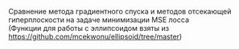 Сравнение метода градиентного спуска и методов отсекающей гиперплоскости на задаче минимизации MSE лосса  
(Функции для работы с эллипсоидом взяты из https://github.com/mcekwonu/ellipsoid/tree/master)
